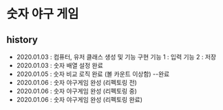 <h1>숫자 야구 게임</h1>


<h2>history</h2>
<ul> 
    <li>
        2020.01.03 : 컴퓨터, 유저 클래스 생성 및 기능 구현
          기능 1 : 입력
          기능 2 : 저장
    </li>
    <li>
        2020.01.03 : 숫자 배열 설정 완료
    </li>
    <li>
        2020.01.05 : 숫자 비교 로직 완료 (볼 카운트 이상함) --완료
    </li>
    <li>
        2020.01.06 : 숫자 야구게임 완성 (리펙토링 전)
    </li>
      <li>
        2020.01.06 : 숫자 야구게임 완성 (리펙토링 중)
    </li>
     <li>
        2020.01.06 : 숫자 야구게임 완성 (리펙토링  완료)
    </li>
</ul>